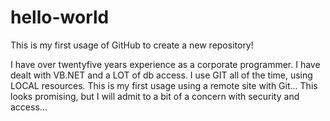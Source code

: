 # hello-world
This is my first usage of GitHub to create a new repository!

I have over twentyfive years experience as a corporate programmer.  I have dealt with VB.NET and a LOT of db access.  I use GIT all of the time, using LOCAL resources.  This is my first usage using a remote site with Git...  This looks promising, but I will admit to a bit of a concern with security and access...
